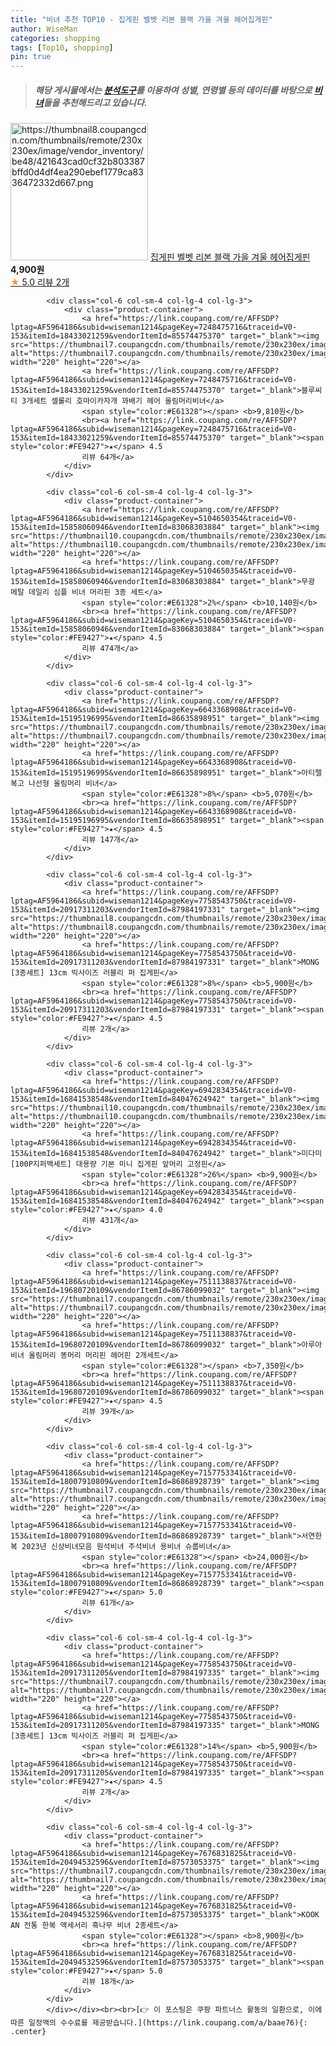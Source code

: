 ```yaml
---
title: "비녀 추천 TOP10 - 집게핀 벨벳 리본 블랙 가을 겨울 헤어집게핀"
author: WiseMan
categories: shopping
tags: [Top10, shopping]
pin: true
---
```


> ##### 해당 게시물에서는 [**분석도구**](https://itemscout.io/)를 이용하여 **성별**, **연령별** 등의 데이터를 바탕으로 [**비녀**](https://link.coupang.com/a/baae76)들을 추천해드리고 있습니다.
<div class="container"><div class="row">
            <div class="col-6 col-sm-4 col-lg-4 col-lg-3">
                <div class="product-container">
                    <a href="https://link.coupang.com/re/AFFSDP?lptag=AF5964186&subid=wiseman1214&pageKey=7641414801&traceid=V0-153&itemId=20305439318&vendorItemId=87331481741" target="_blank"><img src="https://thumbnail8.coupangcdn.com/thumbnails/remote/230x230ex/image/vendor_inventory/be48/421643cad0cf32b803387bffd0d4df4ea290ebef1779ca8336472332d667.png" alt="https://thumbnail8.coupangcdn.com/thumbnails/remote/230x230ex/image/vendor_inventory/be48/421643cad0cf32b803387bffd0d4df4ea290ebef1779ca8336472332d667.png" width="220" height="220"></a>
                    <a href="https://link.coupang.com/re/AFFSDP?lptag=AF5964186&subid=wiseman1214&pageKey=7641414801&traceid=V0-153&itemId=20305439318&vendorItemId=87331481741" target="_blank">집게핀 벨벳 리본 블랙 가을 겨울 헤어집게핀</a>
                    <span style="color:#E61328"></span> <b>4,900원</b>
                    <br><a href="https://link.coupang.com/re/AFFSDP?lptag=AF5964186&subid=wiseman1214&pageKey=7641414801&traceid=V0-153&itemId=20305439318&vendorItemId=87331481741" target="_blank"><span style="color:#FE9427">★</span> 5.0
                    리뷰 2개</a>
                </div>
            </div>
            
            <div class="col-6 col-sm-4 col-lg-4 col-lg-3">
                <div class="product-container">
                    <a href="https://link.coupang.com/re/AFFSDP?lptag=AF5964186&subid=wiseman1214&pageKey=7248475716&traceid=V0-153&itemId=18433021259&vendorItemId=85574475370" target="_blank"><img src="https://thumbnail7.coupangcdn.com/thumbnails/remote/230x230ex/image/vendor_inventory/b396/5bd0d73a88db6c3080d3dceac7fe600535868244db0cdc1c3c04bcf0ecd2.jpg" alt="https://thumbnail7.coupangcdn.com/thumbnails/remote/230x230ex/image/vendor_inventory/b396/5bd0d73a88db6c3080d3dceac7fe600535868244db0cdc1c3c04bcf0ecd2.jpg" width="220" height="220"></a>
                    <a href="https://link.coupang.com/re/AFFSDP?lptag=AF5964186&subid=wiseman1214&pageKey=7248475716&traceid=V0-153&itemId=18433021259&vendorItemId=85574475370" target="_blank">블루씨티 3개세트 셀룰리 호마이카자개 꽈배기 헤어 올림머리비녀</a>
                    <span style="color:#E61328"></span> <b>9,810원</b>
                    <br><a href="https://link.coupang.com/re/AFFSDP?lptag=AF5964186&subid=wiseman1214&pageKey=7248475716&traceid=V0-153&itemId=18433021259&vendorItemId=85574475370" target="_blank"><span style="color:#FE9427">★</span> 4.5
                    리뷰 64개</a>
                </div>
            </div>
            
            <div class="col-6 col-sm-4 col-lg-4 col-lg-3">
                <div class="product-container">
                    <a href="https://link.coupang.com/re/AFFSDP?lptag=AF5964186&subid=wiseman1214&pageKey=5104650354&traceid=V0-153&itemId=15858060946&vendorItemId=83068303884" target="_blank"><img src="https://thumbnail10.coupangcdn.com/thumbnails/remote/230x230ex/image/rs_quotation_api/zkonjho8/e80bb4116cb747069b11295aaa3415c0.jpg" alt="https://thumbnail10.coupangcdn.com/thumbnails/remote/230x230ex/image/rs_quotation_api/zkonjho8/e80bb4116cb747069b11295aaa3415c0.jpg" width="220" height="220"></a>
                    <a href="https://link.coupang.com/re/AFFSDP?lptag=AF5964186&subid=wiseman1214&pageKey=5104650354&traceid=V0-153&itemId=15858060946&vendorItemId=83068303884" target="_blank">무광 메탈 데일리 심플 비녀 머리핀 3종 세트</a>
                    <span style="color:#E61328">2%</span> <b>10,140원</b>
                    <br><a href="https://link.coupang.com/re/AFFSDP?lptag=AF5964186&subid=wiseman1214&pageKey=5104650354&traceid=V0-153&itemId=15858060946&vendorItemId=83068303884" target="_blank"><span style="color:#FE9427">★</span> 4.5
                    리뷰 474개</a>
                </div>
            </div>
            
            <div class="col-6 col-sm-4 col-lg-4 col-lg-3">
                <div class="product-container">
                    <a href="https://link.coupang.com/re/AFFSDP?lptag=AF5964186&subid=wiseman1214&pageKey=6643368908&traceid=V0-153&itemId=15195196995&vendorItemId=86635898951" target="_blank"><img src="https://thumbnail7.coupangcdn.com/thumbnails/remote/230x230ex/image/vendor_inventory/e570/52f5eb880181f5ab4e8438a7272bad511ed3d85b8715c6be84e9d1ce5a09.jpg" alt="https://thumbnail7.coupangcdn.com/thumbnails/remote/230x230ex/image/vendor_inventory/e570/52f5eb880181f5ab4e8438a7272bad511ed3d85b8715c6be84e9d1ce5a09.jpg" width="220" height="220"></a>
                    <a href="https://link.coupang.com/re/AFFSDP?lptag=AF5964186&subid=wiseman1214&pageKey=6643368908&traceid=V0-153&itemId=15195196995&vendorItemId=86635898951" target="_blank">아티렐 복고 나선형 올림머리 비녀</a>
                    <span style="color:#E61328">8%</span> <b>5,070원</b>
                    <br><a href="https://link.coupang.com/re/AFFSDP?lptag=AF5964186&subid=wiseman1214&pageKey=6643368908&traceid=V0-153&itemId=15195196995&vendorItemId=86635898951" target="_blank"><span style="color:#FE9427">★</span> 4.5
                    리뷰 147개</a>
                </div>
            </div>
            
            <div class="col-6 col-sm-4 col-lg-4 col-lg-3">
                <div class="product-container">
                    <a href="https://link.coupang.com/re/AFFSDP?lptag=AF5964186&subid=wiseman1214&pageKey=7758543750&traceid=V0-153&itemId=20917311203&vendorItemId=87984197331" target="_blank"><img src="https://thumbnail8.coupangcdn.com/thumbnails/remote/230x230ex/image/vendor_inventory/2d4e/9e2013976ae6c6b3cccdcbce859c7d0034c52bf822bdf174c2870f38c25d.jpg" alt="https://thumbnail8.coupangcdn.com/thumbnails/remote/230x230ex/image/vendor_inventory/2d4e/9e2013976ae6c6b3cccdcbce859c7d0034c52bf822bdf174c2870f38c25d.jpg" width="220" height="220"></a>
                    <a href="https://link.coupang.com/re/AFFSDP?lptag=AF5964186&subid=wiseman1214&pageKey=7758543750&traceid=V0-153&itemId=20917311203&vendorItemId=87984197331" target="_blank">MONG [3종세트] 13cm 빅사이즈 러블리 퍼 집게핀</a>
                    <span style="color:#E61328">8%</span> <b>5,900원</b>
                    <br><a href="https://link.coupang.com/re/AFFSDP?lptag=AF5964186&subid=wiseman1214&pageKey=7758543750&traceid=V0-153&itemId=20917311203&vendorItemId=87984197331" target="_blank"><span style="color:#FE9427">★</span> 4.5
                    리뷰 2개</a>
                </div>
            </div>
            
            <div class="col-6 col-sm-4 col-lg-4 col-lg-3">
                <div class="product-container">
                    <a href="https://link.coupang.com/re/AFFSDP?lptag=AF5964186&subid=wiseman1214&pageKey=6942834354&traceid=V0-153&itemId=16841538548&vendorItemId=84047624942" target="_blank"><img src="https://thumbnail10.coupangcdn.com/thumbnails/remote/230x230ex/image/vendor_inventory/c835/b6a74d0c55501fb799cf60236a1908cc178def36ac5a0a62e156592d5674.jpg" alt="https://thumbnail10.coupangcdn.com/thumbnails/remote/230x230ex/image/vendor_inventory/c835/b6a74d0c55501fb799cf60236a1908cc178def36ac5a0a62e156592d5674.jpg" width="220" height="220"></a>
                    <a href="https://link.coupang.com/re/AFFSDP?lptag=AF5964186&subid=wiseman1214&pageKey=6942834354&traceid=V0-153&itemId=16841538548&vendorItemId=84047624942" target="_blank">미다미 [100P지퍼백세트] 대용량 기본 미니 집게핀 앞머리 고정핀</a>
                    <span style="color:#E61328">26%</span> <b>9,900원</b>
                    <br><a href="https://link.coupang.com/re/AFFSDP?lptag=AF5964186&subid=wiseman1214&pageKey=6942834354&traceid=V0-153&itemId=16841538548&vendorItemId=84047624942" target="_blank"><span style="color:#FE9427">★</span> 4.0
                    리뷰 431개</a>
                </div>
            </div>
            
            <div class="col-6 col-sm-4 col-lg-4 col-lg-3">
                <div class="product-container">
                    <a href="https://link.coupang.com/re/AFFSDP?lptag=AF5964186&subid=wiseman1214&pageKey=7511138837&traceid=V0-153&itemId=19680720109&vendorItemId=86786099032" target="_blank"><img src="https://thumbnail7.coupangcdn.com/thumbnails/remote/230x230ex/image/vendor_inventory/1407/34d853f111a4b7d549a3b8566904a7038ed835c83cb0e5f80f67656b412d.jpg" alt="https://thumbnail7.coupangcdn.com/thumbnails/remote/230x230ex/image/vendor_inventory/1407/34d853f111a4b7d549a3b8566904a7038ed835c83cb0e5f80f67656b412d.jpg" width="220" height="220"></a>
                    <a href="https://link.coupang.com/re/AFFSDP?lptag=AF5964186&subid=wiseman1214&pageKey=7511138837&traceid=V0-153&itemId=19680720109&vendorItemId=86786099032" target="_blank">아루아 비녀 올림머리 똥머리 머리핀 헤어핀 2개세트</a>
                    <span style="color:#E61328"></span> <b>7,350원</b>
                    <br><a href="https://link.coupang.com/re/AFFSDP?lptag=AF5964186&subid=wiseman1214&pageKey=7511138837&traceid=V0-153&itemId=19680720109&vendorItemId=86786099032" target="_blank"><span style="color:#FE9427">★</span> 4.5
                    리뷰 39개</a>
                </div>
            </div>
            
            <div class="col-6 col-sm-4 col-lg-4 col-lg-3">
                <div class="product-container">
                    <a href="https://link.coupang.com/re/AFFSDP?lptag=AF5964186&subid=wiseman1214&pageKey=7157753341&traceid=V0-153&itemId=18007910809&vendorItemId=86868928739" target="_blank"><img src="https://thumbnail7.coupangcdn.com/thumbnails/remote/230x230ex/image/vendor_inventory/f06c/ea99c6dba5de42b6be241d261f1e3317af86493a59da8c4e557aca9126d4.jpg" alt="https://thumbnail7.coupangcdn.com/thumbnails/remote/230x230ex/image/vendor_inventory/f06c/ea99c6dba5de42b6be241d261f1e3317af86493a59da8c4e557aca9126d4.jpg" width="220" height="220"></a>
                    <a href="https://link.coupang.com/re/AFFSDP?lptag=AF5964186&subid=wiseman1214&pageKey=7157753341&traceid=V0-153&itemId=18007910809&vendorItemId=86868928739" target="_blank">서연한복 2023년 신상비녀모음 원석비녀 주석비녀 용비녀 슈룹비녀</a>
                    <span style="color:#E61328"></span> <b>24,000원</b>
                    <br><a href="https://link.coupang.com/re/AFFSDP?lptag=AF5964186&subid=wiseman1214&pageKey=7157753341&traceid=V0-153&itemId=18007910809&vendorItemId=86868928739" target="_blank"><span style="color:#FE9427">★</span> 5.0
                    리뷰 61개</a>
                </div>
            </div>
            
            <div class="col-6 col-sm-4 col-lg-4 col-lg-3">
                <div class="product-container">
                    <a href="https://link.coupang.com/re/AFFSDP?lptag=AF5964186&subid=wiseman1214&pageKey=7758543750&traceid=V0-153&itemId=20917311205&vendorItemId=87984197335" target="_blank"><img src="https://thumbnail7.coupangcdn.com/thumbnails/remote/230x230ex/image/vendor_inventory/96d1/239900b5886555b02cd30d22ea6123b5a9bec057c3eef55f825124bf8734.jpg" alt="https://thumbnail7.coupangcdn.com/thumbnails/remote/230x230ex/image/vendor_inventory/96d1/239900b5886555b02cd30d22ea6123b5a9bec057c3eef55f825124bf8734.jpg" width="220" height="220"></a>
                    <a href="https://link.coupang.com/re/AFFSDP?lptag=AF5964186&subid=wiseman1214&pageKey=7758543750&traceid=V0-153&itemId=20917311205&vendorItemId=87984197335" target="_blank">MONG [3종세트] 13cm 빅사이즈 러블리 퍼 집게핀</a>
                    <span style="color:#E61328">14%</span> <b>5,900원</b>
                    <br><a href="https://link.coupang.com/re/AFFSDP?lptag=AF5964186&subid=wiseman1214&pageKey=7758543750&traceid=V0-153&itemId=20917311205&vendorItemId=87984197335" target="_blank"><span style="color:#FE9427">★</span> 4.5
                    리뷰 2개</a>
                </div>
            </div>
            
            <div class="col-6 col-sm-4 col-lg-4 col-lg-3">
                <div class="product-container">
                    <a href="https://link.coupang.com/re/AFFSDP?lptag=AF5964186&subid=wiseman1214&pageKey=7676831825&traceid=V0-153&itemId=20494532596&vendorItemId=87573053375" target="_blank"><img src="https://thumbnail7.coupangcdn.com/thumbnails/remote/230x230ex/image/vendor_inventory/da1e/10aa59a9e90cf51437d6ed02f9820db7a276faf23c4b0a07963d0714cb22.jpg" alt="https://thumbnail7.coupangcdn.com/thumbnails/remote/230x230ex/image/vendor_inventory/da1e/10aa59a9e90cf51437d6ed02f9820db7a276faf23c4b0a07963d0714cb22.jpg" width="220" height="220"></a>
                    <a href="https://link.coupang.com/re/AFFSDP?lptag=AF5964186&subid=wiseman1214&pageKey=7676831825&traceid=V0-153&itemId=20494532596&vendorItemId=87573053375" target="_blank">KOOK AN 전통 한복 액세서리 흑나무 비녀 2종세트</a>
                    <span style="color:#E61328"></span> <b>8,900원</b>
                    <br><a href="https://link.coupang.com/re/AFFSDP?lptag=AF5964186&subid=wiseman1214&pageKey=7676831825&traceid=V0-153&itemId=20494532596&vendorItemId=87573053375" target="_blank"><span style="color:#FE9427">★</span> 5.0
                    리뷰 18개</a>
                </div>
            </div>
            </div></div><br><br>[👉 이 포스팅은 쿠팡 파트너스 활동의 일환으로, 이에 따른 일정액의 수수료를 제공받습니다.](https://link.coupang.com/a/baae76){: .center}